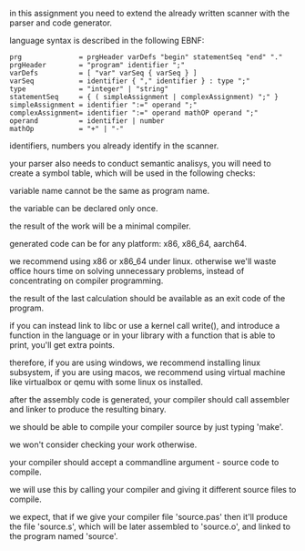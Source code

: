 

in this assignment you need to extend the already written scanner with the parser and code generator.

language syntax is described in the following EBNF:

```
prg              = prgHeader varDefs "begin" statementSeq "end" "."
prgHeader        = "program" identifier ";"
varDefs          = [ "var" varSeq { varSeq } ]
varSeq           = identifier { "," identifier } : type ";"
type             = "integer" | "string"
statementSeq     = { ( simpleAssignment | complexAssignment) ";" }
simpleAssignment = identifier ":=" operand ";"
complexAssignment= identifier ":=" operand mathOP operand ";"
operand          = identifier | number
mathOp           = "+" | "-"

```

identifiers, numbers you already identify in the scanner.

your parser also needs to conduct semantic analisys, you will need to create a symbol table, which will be used in the following checks:

variable name cannot be the same as program name.

the variable can be declared only once.

the result of the work will be a minimal compiler.

generated code can be for any platform: x86, x86_64, aarch64.

we recommend using x86 or x86_64 under linux. otherwise we'll waste office hours time on solving unnecessary problems, instead of concentrating on compiler programming.

the result of the last calculation should be available as an exit code of the program.

if you can instead link to libc or use a kernel call write(), and introduce a function in the language or in your library with a function that is able to print, you'll get extra points.

therefore, if you are using windows, we recommend installing linux subsystem, if you are using macos, we recommend using virtual machine like virtualbox or qemu with some linux os installed.

after the assembly code is generated, your compiler should call assembler and linker to produce the resulting binary.

we should be able to compile your compiler source by just typing 'make'.

we won't consider checking your work otherwise.

your compiler should accept a commandline argument - source code to compile.

we will use this by calling your compiler and giving it different source files to compile.

we expect, that if we give your compiler file 'source.pas' then it'll produce the file 'source.s', which will be later assembled to 'source.o', and linked to the program named 'source'.
